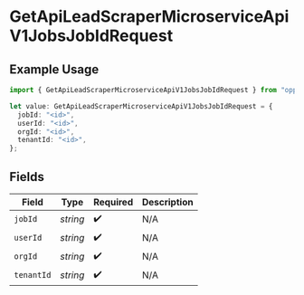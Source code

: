 # GetApiLeadScraperMicroserviceApiV1JobsJobIdRequest

## Example Usage

```typescript
import { GetApiLeadScraperMicroserviceApiV1JobsJobIdRequest } from "oppulence-backend-sdk/models/operations";

let value: GetApiLeadScraperMicroserviceApiV1JobsJobIdRequest = {
  jobId: "<id>",
  userId: "<id>",
  orgId: "<id>",
  tenantId: "<id>",
};
```

## Fields

| Field              | Type               | Required           | Description        |
| ------------------ | ------------------ | ------------------ | ------------------ |
| `jobId`            | *string*           | :heavy_check_mark: | N/A                |
| `userId`           | *string*           | :heavy_check_mark: | N/A                |
| `orgId`            | *string*           | :heavy_check_mark: | N/A                |
| `tenantId`         | *string*           | :heavy_check_mark: | N/A                |